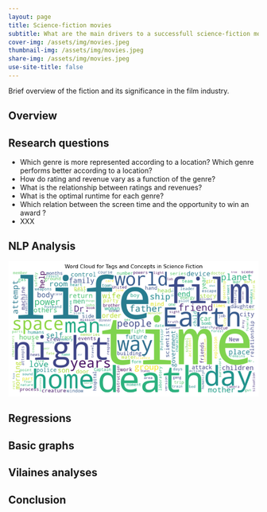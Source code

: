 ```yaml
---
layout: page
title: Science-fiction movies
subtitle: What are the main drivers to a successfull science-fiction movie ? 
cover-img: /assets/img/movies.jpeg
thumbnail-img: /assets/img/movies.jpeg
share-img: /assets/img/movies.jpeg
use-site-title: false
---
```


  

Brief overview of the fiction and its significance in the film industry.

## Overview

## Research questions

- Which genre is more represented according to a location? Which genre performs better according to a location?
- How do rating and revenue vary as a function of the genre?
- What is the relationship between ratings and revenues?
- What is the optimal runtime for each genre?
- Which relation between the screen time and the opportunity to win an award ?
- XXX

## NLP Analysis
![SF Wordcloud](/assets/img/wordclouds/Science_Fiction_wordcloud.png)

## Regressions

## Basic graphs

## Vilaines analyses

## Conclusion

    
  